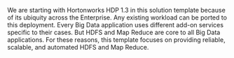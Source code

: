 We are starting with Hortonworks HDP 1.3 in this solution template because of its ubiquity across the Enterprise. Any existing workload can be ported to this deployment. Every Big Data application uses different add-on services specific to their cases. But HDFS and Map Reduce are core to all Big Data applications. For these reasons, this template focuses on providing reliable, scalable, and automated HDFS and Map Reduce.
